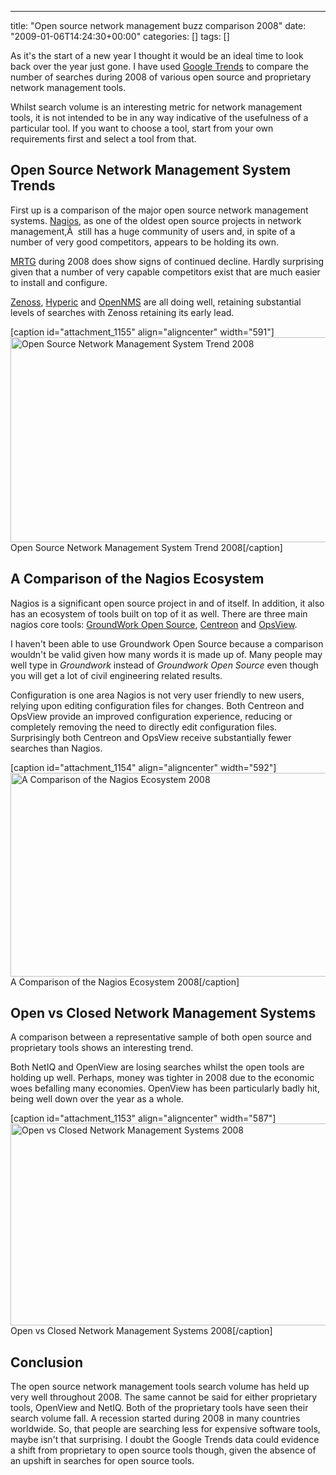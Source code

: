 ---
title: "Open source network management buzz comparison 2008"
date: "2009-01-06T14:24:30+00:00"
categories: []
tags: []

As it's the start of a new year I thought it would be an ideal time to look back over the year just gone. I have used <a href="http://www.google.com/trends">Google Trends</a> to compare the number of searches during 2008 of various open source and proprietary network management tools.

Whilst search volume is an interesting metric for network management tools, it is not intended to be in any way indicative of the usefulness of a particular tool. If you want to choose a tool, start from your own requirements first and select a tool from that.
<h2>Open Source Network Management System Trends</h2>
First up is a comparison of the major open source network management systems. <a href="http://www.nagios.org/">Nagios</a>, as one of the oldest open source projects in network management,Â  still has a huge community of users and, in spite of a number of very good competitors, appears to be holding its own.

<a href="http://oss.oetiker.ch/mrtg/">MRTG</a> during 2008 does show signs of continued decline. Hardly surprising given that a number of very capable competitors exist that are much easier to install and configure.

<a href="http://www.zenoss.com/">Zenoss</a>, <a href="http://www.hyperic.com/">Hyperic</a> and <a href="http://www.opennms.org/">OpenNMS</a> are all doing well, retaining substantial levels of searches with Zenoss retaining its early lead.

[caption id="attachment_1155" align="aligncenter" width="591"]<img class="size-full wp-image-1155" title="Open Source NMS Trend 2008" src="http://techteapot.com/wp-content/uploads/2009/01/open-source-nms-trend-2008.png" alt="Open Source Network Management System Trend 2008" width="591" height="328" /> Open Source Network Management System Trend 2008[/caption]
<h2>A Comparison of the Nagios Ecosystem</h2>
Nagios is a significant open source project in and of itself. In addition, it also has an ecosystem of tools built on top of it as well. There are three main nagios core tools: <a href="http://www.groundworkopensource.com/">GroundWork Open Source</a>, <a href="http://www.centreon.com/">Centreon</a> and <a href="http://opsview.org/">OpsView</a>.

I haven't been able to use Groundwork Open Source because a comparison wouldn't be valid given how many words it is made up of. Many people may well type in <em>Groundwork</em> instead of <em>Groundwork Open Source</em> even though you will get a lot of civil engineering related results.

Configuration is one area Nagios is not very user friendly to new users, relying upon editing configuration files for changes. Both Centreon and OpsView provide an improved configuration experience, reducing or completely removing the need to directly edit configuration files. Surprisingly both Centreon and OpsView receive substantially fewer searches than Nagios.

[caption id="attachment_1154" align="aligncenter" width="592"]<img class="size-full wp-image-1154" title="Nagios World 2008" src="http://techteapot.com/wp-content/uploads/2009/01/nagios-world-2008.png" alt="A Comparison of the Nagios Ecosystem 2008" width="592" height="326" /> A Comparison of the Nagios Ecosystem 2008[/caption]
<h2>Open vs Closed Network Management Systems</h2>
A comparison between a representative sample of both open source and proprietary tools shows an interesting trend.

Both NetIQ and OpenView are losing searches whilst the open tools are holding up well. Perhaps, money was tighter in 2008 due to the economic woes befalling many economies. OpenView has been particularly badly hit, being well down over the year as a whole.

[caption id="attachment_1153" align="aligncenter" width="587"]<img class="size-full wp-image-1153" title="Open vs Closed Network Management Systems 2008" src="http://techteapot.com/wp-content/uploads/2009/01/open-vs-closed-nms-2008.png" alt="Open vs Closed Network Management Systems 2008" width="587" height="323" /> Open vs Closed Network Management Systems 2008[/caption]
<h2>Conclusion</h2>
The open source network management tools search volume has held up very well throughout 2008. The same cannot be said for either proprietary tools, OpenView and NetIQ. Both of the proprietary tools have seen their search volume fall. A recession started during 2008 in many countries worldwide. So, that people are searching less for expensive software tools, maybe isn't that surprising. I doubt the Google Trends data could evidence a shift from proprietary to open source tools though, given the absence of an upshift in searches for open source tools.
